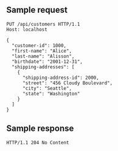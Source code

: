 
Sample request
--------------

    PUT /api/customers HTTP/1.1
    Host: localhost

    {
      "customer-id": 1000,
      "first-name": "Alice",
      "last-name": "Alisson",
      "birthdate": "2001-12-31",
      "shipping-addresses": [
        {
          "shipping-address-id": 2000,
          "street": "456 Cloudy Boulevard",
          "city": "Seattle",
          "state": "Washington"
        }
      ]
    }

Sample response
---------------

    HTTP/1.1 204 No Content
